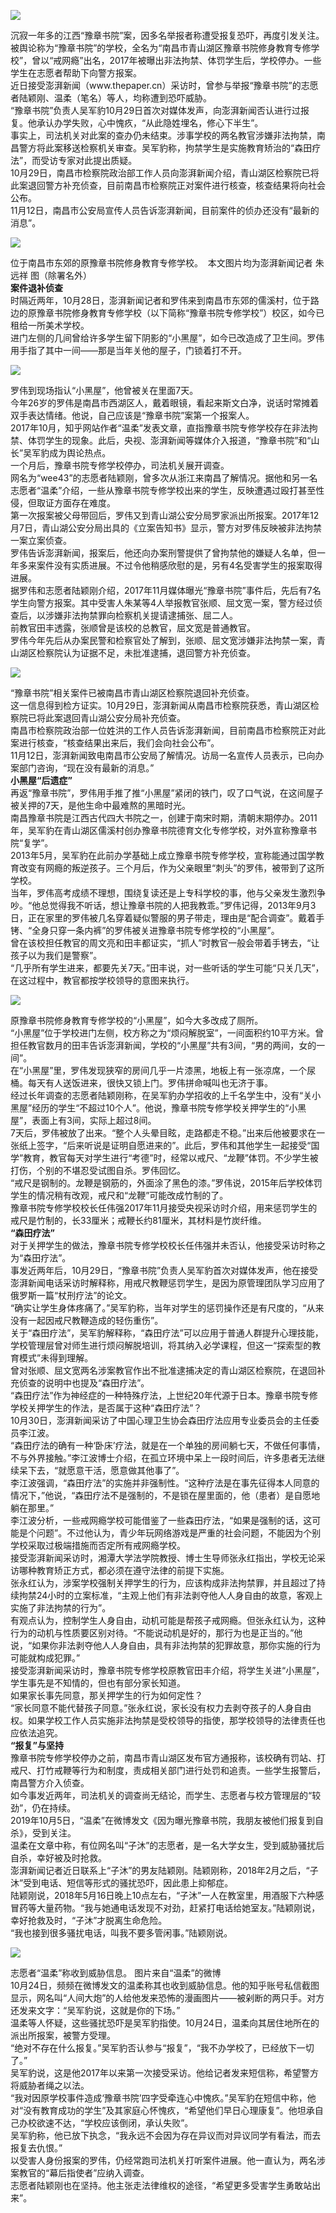 <p><img src="https://github.com/ZjzMisaka/iaders/tree/master/img/2019/11/9a7c5-a298ee7c95c1e57f3e6927d5a665b830.jpg"></p>
<p>沉寂一年多的江西“豫章书院”案，因多名举报者称遭受报复恐吓，再度引发关注。<span id="more-8798"></span><br />
被舆论称为“豫章书院”的学校，全名为“南昌市青山湖区豫章书院修身教育专修学校”，曾以“戒网瘾”出名，2017年被曝出非法拘禁、体罚学生后，学校停办。一些学生在志愿者帮助下向警方报案。<br />
近日接受澎湃新闻（www.thepaper.cn）采访时，曾参与举报“豫章书院”的志愿者陆颖刚、温柔（笔名）等人，均称遭到恐吓威胁。<br />
“豫章书院”负责人吴军豹10月29日首次对媒体发声，向澎湃新闻否认进行过报复。他承认办学失败，心中愧疚，“从此隐姓埋名，修心下半生”。<br />
事实上，司法机关对此案的查办仍未结束。涉事学校的两名教官涉嫌非法拘禁，南昌警方将此案移送检察机关审查。吴军豹称，拘禁学生是实施教育矫治的“森田疗法”，而受访专家对此提出质疑。<br />
10月29日，南昌市检察院政治部工作人员向澎湃新闻介绍，青山湖区检察院已将此案退回警方补充侦查，目前南昌市检察院正对案件进行核查，核查结果将向社会公布。<br />
11月12日，南昌市公安局宣传人员告诉澎湃新闻，目前案件的侦办还没有“最新的消息”。</p>
<p class="picbox"><img src="https://github.com/ZjzMisaka/iaders/tree/master/img/2019/11/9a7c5-a298ee7c95c1e57f3e6927d5a665b830.jpg"></p>
<p>位于南昌市东郊的原豫章书院修身教育专修学校。&nbsp; 本文图片均为澎湃新闻记者 朱远祥 图（除署名外）<br />
<b>案件退补侦查</b><br />
时隔近两年，10月28日，澎湃新闻记者和罗伟来到南昌市东郊的儒溪村，位于路边的原豫章书院修身教育专修学校（以下简称“豫章书院专修学校”）校区，如今已租给一所美术学校。<br />
进门左侧的几间曾给许多学生留下阴影的“小黑屋”，如今已改造成了卫生间。罗伟用手指了其中一间——那是当年关他的屋子，门锁着打不开。</p>
<p class="picbox"><img src="https://github.com/ZjzMisaka/iaders/tree/master/img/2019/11/97e28-e58887865e854a0580a395ede01e304c.jpg"></p>
<p>罗伟到现场指认“小黑屋”，他曾被关在里面7天。<br />
今年26岁的罗伟是南昌市西湖区人，戴着眼镜，看起来斯文白净，说话时常摊着双手表达情绪。他说，自己应该是“豫章书院”案第一个报案人。<br />
2017年10月，知乎网站作者“温柔”发表文章，直指豫章书院专修学校存在非法拘禁、体罚学生的现象。此后，央视、澎湃新闻等媒体介入报道，“豫章书院”和“山长”吴军豹成为舆论热点。<br />
一个月后，豫章书院专修学校停办，司法机关展开调查。<br />
网名为“wee43”的志愿者陆颖刚，曾多次从浙江来南昌了解情况。据他和另一名志愿者“温柔”介绍，一些从豫章书院专修学校出来的学生，反映遭遇过殴打甚至性侵，但取证方面存在难度。<br />
第一次报案被父母带回后，罗伟又到青山湖公安分局罗家派出所报案。2017年12月7日，青山湖公安分局出具的《立案告知书》显示，警方对罗伟反映被非法拘禁一案立案侦查。<br />
罗伟告诉澎湃新闻，报案后，他还向办案刑警提供了曾拘禁他的嫌疑人名单，但一年多来案件没有实质进展。不过令他稍感欣慰的是，另有4名受害学生的报案取得进展。<br />
据罗伟和志愿者陆颖刚介绍，2017年11月媒体曝光“豫章书院”事件后，先后有7名学生向警方报案。其中受害人朱某等4人举报教官张顺、屈文宽一案，警方经过侦查后，以涉嫌非法拘禁罪向检察机关提请逮捕张、屈二人。<br />
前教官田丰透露，张顺曾是该校的总教官，屈文宽是普通教官。<br />
罗伟今年先后从办案民警和检察官处了解到，张顺、屈文宽涉嫌非法拘禁一案，青山湖区检察院认为证据不足，未批准逮捕，退回警方补充侦查。</p>
<p class="picbox"><img src="https://github.com/ZjzMisaka/iaders/tree/master/img/2019/11/21336-d3ae8be186a21b0c9c257658960a0de3.jpg"></p>
<p>“豫章书院”相关案件已被南昌市青山湖区检察院退回补充侦查。<br />
这一信息得到检方证实。10月29日，澎湃新闻从南昌市检察院获悉，青山湖区检察院已将此案退回青山湖公安分局补充侦查。<br />
南昌市检察院政治部一位姓洪的工作人员告诉澎湃新闻，目前南昌市检察院正对此案进行核查，“核查结果出来后，我们会向社会公布”。<br />
11月12日，澎湃新闻致电南昌市公安局了解情况。访局一名宣传人员表示，已向办案部门咨询，“现在没有最新的消息。”<br />
<b>小黑屋“后遗症”</b><br />
再返“豫章书院”，罗伟用手推了推“小黑屋”紧闭的铁门，叹了口气说，在这间屋子被关押的7天，是他生命中最难熬的黑暗时光。<br />
南昌豫章书院是江西古代四大书院之一，创建于南宋时期，清朝末期停办。2011年，吴军豹在青山湖区儒溪村创办豫章书院德育文化专修学校，对外宣称豫章书院“复学”。<br />
2013年5月，吴军豹在此前办学基础上成立豫章书院专修学校，宣称能通过国学教育改变有网瘾的叛逆孩子。三个月后，作为父亲眼里“刺头”的罗伟，被带到了这所学校。<br />
当年，罗伟高考成绩不理想，围绕复读还是上专科学校的事，他与父亲发生激烈争吵。“他总觉得我不听话，想让豫章书院的人把我教乖。”罗伟记得，2013年9月3日，正在家里的罗伟被几名穿着疑似警服的男子带走，理由是“配合调查”。戴着手铐、“全身只穿一条内裤”的罗伟被关进豫章书院专修学校的“小黑屋”。<br />
曾在该校担任教官的周文亮和田丰都证实，“抓人”时教官一般会带着手铐去，“让孩子以为我们是警察”。&nbsp;<br />
“几乎所有学生进来，都要先关7天。”田丰说，对一些听话的学生可能“只关几天”，在这过程中，教官都按学校领导的意图来执行。</p>
<p class="picbox"><img src="https://github.com/ZjzMisaka/iaders/tree/master/img/2019/11/208f3-d3183e3aef60464f60b0199377e60410.jpg"></p>
<p>原豫章书院修身教育专修学校的“小黑屋”，如今大多改成了厕所。<br />
“小黑屋”位于学校进门左侧，校方称之为“烦闷解脱室”，一间面积约10平方米。曾担任教官数月的田丰告诉澎湃新闻，学校的“小黑屋”共有3间，“男的两间，女的一间”。<br />
在“小黑屋”里，罗伟发现狭窄的房间几乎一片漆黑，地板上有一张凉席，一个尿桶。每天有人送饭进来，很快又锁上门。罗伟拼命喊叫也无济于事。<br />
经过长年调查的志愿者陆颖刚称，在吴军豹办学招收的上千名学生中，没有“关小黑屋”经历的学生“不超过10个人”。他说，豫章书院专修学校关押学生的“小黑屋”，表面上有3间，实际上超过8间。<br />
7天后，罗伟被放了出来。“整个人头晕目眩，走路都走不稳。”出来后他被要求在一张纸上签字，“后来听说是证明自愿进来的”。此后，罗伟和其他学生一起接受“国学”教育，教官每天对学生进行“考德”时，经常以戒尺、“龙鞭”体罚。不少学生被打伤，个别的不堪忍受试图自杀。罗伟回忆。<br />
“戒尺是钢制的。龙鞭是钢筋的，外面涂了黑色的漆。”罗伟说，2015年后学校体罚学生的情况稍有改观，戒尺和“龙鞭”可能改成竹制的了。<br />
豫章书院专修学校校长任伟强2017年11月接受央视采访时介绍，用来惩罚学生的戒尺是竹制的，长33厘米；戒鞭长约81厘米，其材料是竹炭纤维。<br />
<b>“森田疗法”</b><br />
对于关押学生的做法，豫章书院专修学校校长任伟强并未否认，他接受采访时称之为“森田疗法”。<br />
事发近两年后，10月29日，“豫章书院”负责人吴军豹首次对媒体发声，他在接受澎湃新闻电话采访时解释称，用戒尺教鞭惩罚学生，是因为原管理团队学习应用了俄罗斯一篇“杖刑疗法”的论文。<br />
“确实让学生身体疼痛了。”吴军豹称，当年对学生的惩罚操作还是有尺度的，“从来没有一起因戒尺教鞭造成的轻伤重伤”。<br />
关于“森田疗法”，吴军豹解释称，“森田疗法”可以应用于普通人群提升心理技能，学校管理层曾对师生进行烦闷解脱培训，将其纳入必学课程，但这一“探索型的教育模式”未得到理解。<br />
曾对张顺、屈文宽两名涉案教官作出不批准逮捕决定的青山湖区检察院，在退回补充侦查的说明中也提及“森田疗法”。<br />
“森田疗法”作为神经症的一种特殊疗法，上世纪20年代源于日本。豫章书院专修学校关押学生的作法，是否属于这种“森田疗法”？<br />
10月30日，澎湃新闻采访了中国心理卫生协会森田疗法应用专业委员会的主任委员李江波。<br />
“森田疗法的确有一种‘卧床’疗法，就是在一个单独的房间躺七天，不做任何事情，不与外界接触。”李江波博士介绍，在孤立环境中呆上一段时间后，许多患者无法继续呆下去，“就愿意干活，愿意做其他事了”。<br />
李江波强调，“森田疗法”的实施并非强制性。“这种疗法是在事先征得本人同意的情况下，”他说，“森田疗法不是强制的，不是锁在屋里面的，他（患者）是自愿地躺在那里。”<br />
李江波分析，一些戒网瘾学校可能借鉴了一些森田疗法，“如果是强制的话，这可能是个问题”。不过他认为，青少年玩网络游戏是严重的社会问题，不能因为个别学校采取过极端措施而否定所有戒网瘾学校。<br />
接受澎湃新闻采访时，湘潭大学法学院教授、博士生导师张永红指出，学校无论采访哪种教育矫正方式，都必须在遵守法律的前提下实施。<br />
张永红认为，涉案学校强制关押学生的行为，应该构成非法拘禁罪，并且超过了持续拘禁24小时的立案标准，“主观上他们有非法剥夺他人人身自由的故意，客观上实施了非法拘禁的行为”。<br />
有观点认为，控制学生人身自由，动机可能是帮孩子戒网瘾。但张永红认为，这种行为的动机与性质要区别对待。“不能说动机是好的，那行为也是正当的。”他说，“如果你非法剥夺他人人身自由，具有非法拘禁的犯罪故意，那你实施的行为可能就构成犯罪。”<br />
接受澎湃新闻采访时，豫章书院专修学校原教官田丰介绍，将学生关进“小黑屋”，学生事先是不知情的，但也有部分家长知道。<br />
如果家长事先同意，那关押学生的行为如何定性？<br />
“家长同意不能代替孩子同意。”张永红说，家长没有权力去剥夺孩子的人身自由权。如果学校工作人员实施非法拘禁是受校领导的指使，那学校领导的法律责任也应依法追究。<br />
<b>“报复”与坚持</b><br />
豫章书院专修学校停办之前，南昌市青山湖区发布官方通报称，该校确有罚站、打戒尺、打竹戒鞭等行为和制度，责成相关部门进行处罚和追责。一些学生报警后，南昌警方介入侦查。<br />
如今事发近两年，司法机关的调查尚无结论，而学生、志愿者与校方管理层的“较劲”，仍在持续。<br />
2019年10月5日，“温柔”在微博发文《因为曝光豫章书院，我朋友被他们报复到自杀》，受到关注。<br />
温柔在文章中称，有位网名叫“子沐”的志愿者，是一名大学女生，受到威胁骚扰后自杀，幸好被及时抢救。<br />
澎湃新闻记者近日联系上“子沐”的男友陆颖刚。陆颖刚称，2018年2月之后，“子沐”受到电话、短信等形式的骚扰恐吓，因此患上抑郁症。<br />
陆颖刚说，2018年5月16日晚上10点左右，“子沐”一人在教室里，用酒服下六种感冒药等大量药物。“我与她通电话发现不对劲，赶紧打电话给她室友。”陆颖刚说，幸好抢救及时，“子沐”才脱离生命危险。<br />
“我也接到很多骚扰电话，叫我不要多管闲事。”陆颖刚说。</p>
<p class="picbox"><img src="https://github.com/ZjzMisaka/iaders/tree/master/img/2019/11/d867f-3878ea73025481d50c517d2ad4b80ba3.jpg"></p>
<p>志愿者“温柔”称收到威胁信息。 图片来自“温柔”的微博<br />
10月24日，频频在微博发文的温柔称其也收到威胁信息。他的知乎账号私信截图显示，网名叫“人间大炮”的人给他发来恐怖的漫画图片——被剁断的两只手。对方还发来文字：“吴军豹说，这就是你的下场。”<br />
温柔等人怀疑，这些骚扰恐吓是吴军豹指使。10月24日，温柔向其居住地所在的派出所报案，被警方受理。<br />
“绝对不存在什么报复。”吴军豹否认参与“报复”，“我不办学校了，已经放下一切了。”<br />
吴军豹说，这是他2017年以来第一次接受采访。他给记者发来短信称，希望警方将威胁者绳之以法。<br />
“我对因原学校事件造成‘豫章书院’四字受牵连心中愧疚。”吴军豹在短信中称，他对“没有教育成功的学生”及其家庭心怀愧疚，“希望他们早日心理康复”。他坦承自己办校欲速不达，“学校应该倒闭，承认失败”。<br />
吴军豹称，他已放下执念，“我永远不会因为存在异议而对异议同学有看法，而去报复去仇恨。”<br />
以受害人身份报案的罗伟，仍经常跑司法机关打听案件进展。他一直认为，两名涉案教官的“幕后指使者”应纳入调查。<br />
志愿者陆颖刚也在坚持。他主张走法律维权的途径，“希望更多受害学生勇敢站出来”。​​​​</p>